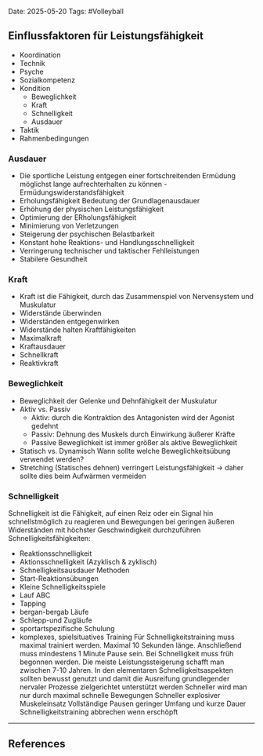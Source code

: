 Date: 2025-05-20
Tags: #Volleyball 
## Einflussfaktoren für Leistungsfähigkeit
- Koordination
- Technik
- Psyche
- Sozialkompetenz
- Kondition
	- Beweglichkeit
	- Kraft
	- Schnelligkeit
	- Ausdauer
- Taktik
- Rahmenbedingungen
### Ausdauer
- Die sportliche Leistung entgegen einer fortschreitenden Ermüdung möglichst lange aufrechterhalten zu können - Ermüdungswiderstandsfähigkeit
- Erholungsfähigkeit
Bedeutung der Grundlagenausdauer
- Erhöhung der physischen Leistungsfähigkeit
- Optimierung der ERholungsfähigkeit
- Minimierung von Verletzungen
- Steigerung der psychischen Belastbarkeit
- Konstant hohe Reaktions- und Handlungsschnelligkeit
- Verringerung technischer und taktischer Fehlleistungen
- Stabilere Gesundheit
### Kraft
- Kraft ist die Fähigkeit, durch das Zusammenspiel von Nervensystem und Muskulatur
- Widerstände überwinden
- Widerständen entgegenwirken
- Widerstände halten
Kraftfähigkeiten
- Maximalkraft
- Kraftausdauer
- Schnellkraft
- Reaktivkraft
### Beweglichkeit
- Beweglichkeit der Gelenke und Dehnfähigkeit der Muskulatur
- Aktiv vs. Passiv
	- Aktiv: durch die Kontraktion des Antagonisten wird der Agonist gedehnt
	- Passiv: Dehnung des Muskels durch Einwirkung äußerer Kräfte
	- Passive Beweglichkeit ist immer größer als aktive Beweglichkeit
- Statisch vs. Dynamisch
Wann sollte welche Beweglichkeitsübung verwendet werden?
- Stretching (Statisches dehnen) verringert Leistungsfähigkeit $\to$ daher sollte dies beim Aufwärmen vermeiden
### Schnelligkeit
Schnelligkeit ist die Fähigkeit, auf einen Reiz oder ein Signal hin schnellstmöglich zu reagieren und Bewegungen bei geringen äußeren Widerständen mit höchster Geschwindigkeit durchzuführen
Schnelligkeitsfähigkeiten:
- Reaktionsschnelligkeit
- Aktionsschnelligkeit (Azyklisch & zyklisch)
- Schnelligkeitsausdauer
Methoden
- Start-Reaktionsübungen
- Kleine Schnelligkeitsspiele
- Lauf ABC
- Tapping
- bergan-bergab Läufe
- Schlepp-und Zugläufe
- sportartspezifische Schulung
- komplexes, spielsituatives Training
Für Schnelligkeitstraining muss maximal trainiert werden. Maximal 10 Sekunden länge. Anschließend muss mindestens 1 Minute Pause sein.
Bei Schnelligkeit muss früh begonnen werden. Die meiste Leistungssteigerung schafft man zwischen 7-10 Jahren. In den elementaren Schnelligkeitsaspekten sollten bewusst genutzt und damit die Ausreifung grundlegender nervaler Prozesse zielgerichtet unterstützt werden
Schneller wird man nur durch maximal schnelle Bewegungen
Schneller explosiver Muskeleinsatz
Vollständige Pausen geringer Umfang und kurze Dauer
Schnelligkeitstraining abbrechen wenn erschöpft

---
## References
